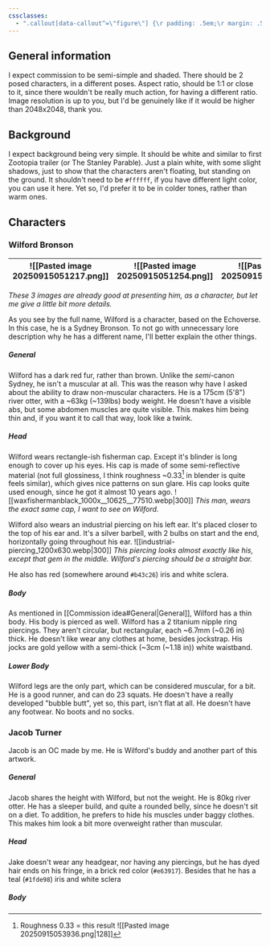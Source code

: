 ```yaml
---
cssclasses:
  - ".callout[data-callout^=\"figure\"] {\r padding: .5em;\r margin: .5em;\r & .callout-icon {\r  display: none;\r }\r & .callout-title {\r  padding: 0;\r  margin: 0;\r }\r & .callout-content {\r  --callout-content-background: rgba(0, 0, 0, 0);\r  padding: 0;\r  margin: 0;\r  border: none;\r  box-shadow: none;\r }\r}\r\r\r"
---
```

## General information
I expect commission to be semi-simple and shaded. There should be 2 posed characters, in a different poses. Aspect ratio, should be 1:1 or close to it, since there wouldn't be really much action, for having a different ratio. Image resolution is up to you, but I'd be genuinely like if it would be higher than 2048x2048, thank you.
## Background
I expect background being very simple. It should be white and similar to first Zootopia trailer (or The Stanley Parable). Just a plain white, with some slight shadows, just to show that the characters aren't floating, but standing on the ground. It shouldn't need to be `#ffffff`, if you have different light color, you can use it here. Yet so, I'd prefer it to be in colder tones, rather than warm ones.
## Characters
### Wilford Bronson
| ![[Pasted image 20250915051217.png]] | ![[Pasted image 20250915051254.png]] | ![[Pasted image 20250915051311.png]] |
| ------------------------------------ | ------------------------------------ | ------------------------------------ |
*These 3 images are already good at presenting him, as a character, but let me give a little bit more details.*

As you see by the full name, Wilford is a character, based on the Echoverse. In this case, he is a Sydney Bronson. To not go with unnecessary lore description why he has a different name, I'll better explain the other things. 
##### General
Wilford has a dark red fur, rather than brown. Unlike the *semi*-canon Sydney, he isn't a muscular at all. This was the reason why have I asked about the ability to draw non-muscular characters. He is a 175cm (5'8") river otter, with a ~63kg (~139lbs) body weight. He doesn't have a visible abs, but some abdomen muscles are quite visible. This makes him being thin and, if you want it to call that way, look like a twink. 
##### Head
Wilford wears rectangle-ish fisherman cap. Except it's blinder is long enough to cover up his eyes. His cap is made of some semi-reflective material (not full glossiness, I think roughness ~0.33[^1] in blender is quite feels similar), which gives nice patterns on sun glare. His cap looks quite used enough, since he got it almost 10 years ago.
![[waxfishermanblack_1000x__10625__77510.webp|300]]
*This man, wears the exact same cap, I want to see on Wilford.*

 Wilford also wears an industrial piercing on his left ear. It's placed closer to the top of his ear and. It's a silver barbell, with 2 bulbs on start and the end, horizontally going throughout his ear.
![[industrial-piercing_1200x630.webp|300]]
*This piercing looks almost exactly like his, except that gem in the middle. Wilford's piercing should be a straight bar.*

He also has red (somewhere around `#b43c26`) iris and white sclera.
##### Body
As mentioned in [[Commission idea#General|General]], Wilford has a thin body. His body is pierced as well. 
Wilford has a 2 titanium nipple ring piercings. They aren't circular, but rectangular, each ~6.7mm (~0.26 in) thick.
He doesn't like wear any clothes at home, besides jockstrap. His jocks are gold yellow with a semi-thick (~3cm (~1.18 in)) white waistband. 
##### Lower Body
Wilford legs are the only part, which can be considered muscular, for a bit. He is a good runner, and can do 23 squats. He doesn't have a really developed "bubble butt", yet so, this part, isn't flat at all.
He doesn't have any footwear. No boots and no socks.
### Jacob Turner
Jacob is an OC made by me. He is Wilford's buddy and another part of this artwork.
##### General
Jacob shares the height with Wilford, but not the weight. He is 80kg river otter. He has a sleeper build, and quite a rounded belly, since he doesn't sit on a diet. To addition, he prefers to hide his muscles under baggy clothes. This makes him look a bit more overweight rather than muscular.
##### Head
Jake doesn't wear any headgear, nor having any piercings, but he has dyed hair ends on his fringe, in a brick red color (`#e63917`). Besides that he has a teal (`#1fde98`) iris and white sclera

##### Body





[^1]: Roughness 0.33 = this result ![[Pasted image 20250915053936.png|128]]
